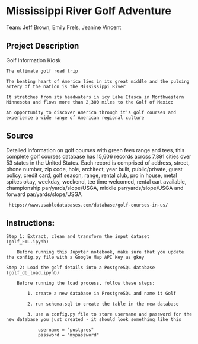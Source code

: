 # Mississippi River Golf Adventure

Team: Jeff Brown, Emily Frels, Jeanine Vincent

## Project Description
Golf Information Kiosk

    The ultimate golf road trip
    
    The beating heart of America lies in its great middle and the pulsing artery of the nation is the Mississippi River
    
    It stretches from its headwaters in icy Lake Itasca in Northwestern Minnesota and flows more than 2,300 miles to the Golf of Mexico
    
    An opportunity to discover America through it’s golf courses and experience a wide range of American regional culture

## Source

Detailed information on golf courses with green fees range and tees, this complete golf courses database has 15,606 records across 7,891 cities over 53 states in the United States. Each record is comprised of address, street, phone number, zip code, hole, architect, year built, public/private, guest policy, credit card, golf season, range, rental club, pro in house, metal spikes okay, weekday, weekend, tee time welcomed, rental cart available, championship par/yards/slope/USGA, middle par/yards/slope/USGA and forward par/yards/slope/USGA

     https://www.usabledatabases.com/database/golf-courses-in-us/

## Instructions:

    Step 1: Extract, clean and transform the input dataset (golf_ETL.ipynb)

        Before running this Jupyter notebook, make sure that you update the config.py file with a Google Map API Key as gkey

    Step 2: Load the golf details into a PostgreSQL database (golf_db_load.ipynb)

        Before running the load process, follow these steps:

            1. create a new database in ProstgreSQL and name it Golf

            2. run schema.sql to create the table in the new database

            3. use a config.py file to store username and password for the new database you just created - it should look something like this

                username = "postgres"
                password = "mypassword"


